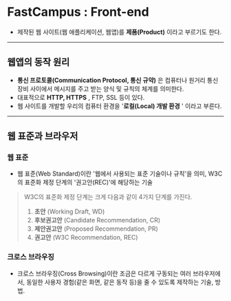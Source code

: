 # FastCampus : Front-end
- 제작된 웹 사이트(웹 애플리케이션, 웹앱)를 **제품(Product)** 이라고 부르기도 한다.

----

## 웹앱의 동작 원리
- **통신 프로토콜(Communication Protocol, 통신 규약)** 은 컴퓨터나 원거리 통신 장비 사이에서 메시지를 주고 받는 양식 및 규칙의 체계를 의미한다.
- 대표적으로 **HTTP, HTTPS** , FTP, SSL 등이 있다.
- 웹 사이트를 개발할 우리의 컴퓨터 환경을 '**로컬(Local) 개발 환경** ' 이라고 부른다.

----

## 웹 표준과 브라우저
### 웹 표준
- 웹 표준(Web Standard)이란 '웹에서 사용되는 표준 기술이나 규칙'을 의미, W3C의 표준화 제정 단계의 '권고안(REC)'에 해당하는 기술

> W3C의 표준화 제정 단계는 크게 다음과 같이 4가지 단계를 가진다. <br>
> 1. **초안** (Working Draft, WD) <br>
> 2. **후보권고안** (Candidate Recommendation, CR) <br>
> 3. **제안권고안** (Proposed Recommendation, PR) <br>
> 4. **권고안** (W3C Recommendation, REC)

### 크로스 브라우징
- 크로스 브라우징(Cross Browsing)이란 조금은 다르게 구동되는 여러 브라우저에서, 동일한 사용자 경험(같은 화면, 같은 동작 등)을 줄 수 있도록 제작하는 기술, 방법.

